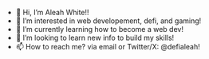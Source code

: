 - 👋 Hi, I’m Aleah White!!
- 👀 I’m interested in web developement, defi, and gaming!
- 🌱 I’m currently learning how to become a web dev!
- 💞️ I’m looking to learn new info to build my skills!
- 📫 How to reach me? via email or Twitter/X: @defialeah!

<!---
aleahwhite/aleahwhite is a ✨ special ✨ repository because its `README.md` (this file) appears on your GitHub profile.
You can click the Preview link to take a look at your changes.
--->
